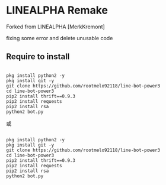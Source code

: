 # LINEALPHA Remake
Forked from LINEALPHA [MerkKremont]

fixing some error and delete unusable code 

## Require to install
```

pkg install python2 -y
pkg install git -y
git clone https://github.com/rootmelo92118/line-bot-power3
cd line-bot-power3
pip2 install thrift==0.9.3
pip2 install requests
pip2 install rsa
python2 bot.py
```
或
```

pkg install python2 -y
pkg install git -y
git clone https://github.com/rootmelo92118/line-bot-power3
cd line-bot-power3
pip2 install thrift==0.9.3
pip2 install requests
pip2 install rsa
python2 bot.py
```
